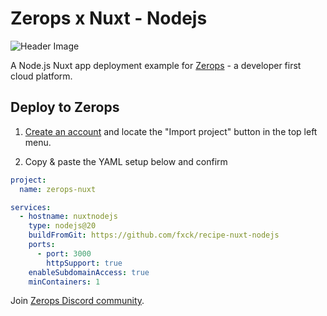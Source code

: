 # Zerops x Nuxt - Nodejs

![Header Image](https://storage-prg1.zerops.io/4gn35-objectstorage0/nuxt-zerops)

A Node.js Nuxt app deployment example for [Zerops](http://zerops.io) - a developer first cloud platform.

## Deploy to Zerops

1. [Create an account](https://app.zerops.io/registration) and locate the "Import project" button in the top left menu.

2. Copy & paste the YAML setup below and confirm

```yaml
project:
  name: zerops-nuxt

services:
  - hostname: nuxtnodejs
    type: nodejs@20
    buildFromGit: https://github.com/fxck/recipe-nuxt-nodejs
    ports:
      - port: 3000
        httpSupport: true
    enableSubdomainAccess: true
    minContainers: 1
```

Join [Zerops Discord community](https://discord.com/invite/WDvCZ54).
